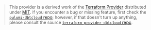 > This provider is a derived work of the [Terraform Provider](https://github.com/dbt-labs/terraform-provider-dbtcloud)
> distributed under [MIT](https://mit-license.org/). If you encounter a bug or missing feature,
> first check the [`pulumi-dbtcloud` repo](https://github.com/pulumi/pulumi-dbtcloud/issues); however, if that doesn't turn up anything,
> please consult the source [`terraform-provider-dbtcloud` repo](https://github.com/dbt-labs/terraform-provider-dbtcloud/issues).